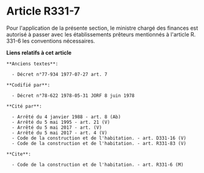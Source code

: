 # Article R331-7

Pour l'application de la présente section, le ministre chargé des finances est autorisé à passer avec les établissements
prêteurs mentionnés à l'article R. 331-6 les conventions nécessaires.

**Liens relatifs à cet article**

	**Anciens textes**:

	  - Décret n°77-934 1977-07-27 art. 7

	**Codifié par**:

	  - Décret n°78-622 1978-05-31 JORF 8 juin 1978

	**Cité par**:

	  - Arrêté du 4 janvier 1988 - art. 8 (Ab)
	  - Arrêté du 5 mai 1995 - art. 21 (V)
	  - Arrêté du 5 mai 2017 - art. (V)
	  - Arrêté du 5 mai 2017 - art. 4 (V)
	  - Code de la construction et de l'habitation. - art. D331-16 (V)
	  - Code de la construction et de l'habitation. - art. R331-83 (V)

	**Cite**:

	  - Code de la construction et de l'habitation. - art. R331-6 (M)
